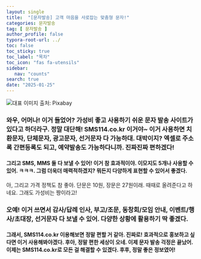 ```yaml
---
layout: single
title:  "[문자발송] 고객 마음을 사로잡는 맞춤형 문자!"
categories: 문자발송
tag: [ 문자발송 ]
author_profile: false
typora-root-url: ../
toc: false
toc_sticky: true
toc_label: "목차"
toc_icon: "fas fa-utensils"
sidebar:
   nav: "counts"
search: true
date: "2025-01-25"
---
```


![대표 이미지](https://pixabay.com/get/g54adc86719a8abeb79b098baaf0dbf451c1e9a97039501a51f2383169f2f3c5d5cbe1d38a36f32c0fa099767f51de7fb3c50d457f5643ad7a521fe489e55ced6_640.jpg) 출처: Pixabay <!-- Markdown 이미지 삽입 -->

### 와우, 어머나! 이거 들었어? 가성비 좋고 사용하기 쉬운 문자 발송 사이트가 있다고 하더라구. 정말 대단해! SMS114.co.kr 이거야~ 이거 사용하면 치환문자, 단체문자, 광고문자, 선거문자 다 가능하대. 대박이지? 엑셀로 주소록 간편등록도 되고, 예약발송도 가능하다니까. 진짜진짜 편하겠다!

#### 그리고 SMS, MMS 둘 다 보낼 수 있어! 이거 참 효과적이야. 이모지도 5개나 사용할 수 있어. ㅋㅋㅋ. 그럼 더욱더 매력적하겠지? 뭐든지 다양하게 표현할 수 있어서 좋겠다. 

아, 그리고 가격 정책도 참 좋아. 단문은 10원, 장문은 27원이래. 때때로 올려준다고 하네요. 그래도 가성비는 짱이라고! 

### 오예! 이거 쓰면서 감사/답례 인사, 부고/조문, 동창회/모임 안내, 이벤트/행사/초대장, 선거문자 다 보낼 수 있어. 다양한 상황에 활용하기 딱 좋겠다. 

#### 그래서, SMS114.co.kr 이용해보면 정말 편할 거 같아. 진짜로! 효과적으로 홍보하고 싶다면 이거 사용해봐야겠다. 후아, 정말 편한 세상이 오네. 이제 문자 발송 걱정은 끝났어. 이제는 SMS114.co.kr로 모든 걸 해결할 수 있겠다. 후후, 정말 좋은 정보였어!
